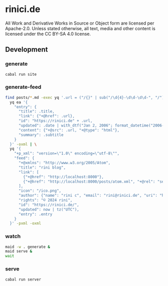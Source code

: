 # rinici.de

All Work and Derivative Works in Source or Object form are licensed per Apache-2.0. Unless stated
otherwise, all text, media and other content is licensed under the CC BY-SA 4.0 license.

## Development

<!-- maid-tasks -->

### generate

```sh
cabal run site
```

### generate-feed

```sh
find posts/*.md -exec yq '.url = ("/{}" | sub("/\d{4}-\d\d-\d\d-", "/") | sub("\.md$", ""))' -f extract '{}' ';' | \
  yq ea '{
    "entry": {
      "title": .title,
      "link": {"+@href": .url},
      "id": "https://rinici.de" + .url,
      "updated": .date | with_dtf("Jan 2, 2006"; format_datetime("2006-01-02T15:04:05Z07:00")),
      "content": {"+@src": .url, "+@type": "html"},
      "summary": .subtitle
    }
  }' -oxml | \
  yq '{
    "+p_xml": "version=\"1.0\" encoding=\"utf-8\"",
    "feed": {
      "+@xmlns": "http://www.w3.org/2005/Atom",
      "title": "rini blog",
      "link": [
        {"+@href": "http://localhost:8000"},
        {"+@href": "http://localhost:8000/posts/atom.xml", "+@rel": "self"}
      ],
      "icon": "/ico.png",
      "author": {"name": "rini c", "email": "rini@rinici.de", "uri": "https://rinici.de"},
      "rights": "© 2024 rini",
      "id": "https://rinici.de/",
      "updated": now | tz("UTC"),
      "entry": .entry
    }
  }' -pxml -oxml
```

### watch

```sh
maid -w . generate &
maid serve &
wait
```

### serve

```sh
cabal run server
```
